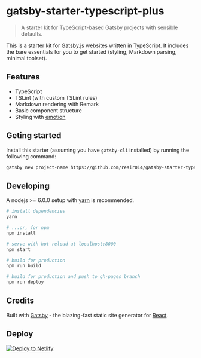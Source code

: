 # gatsby-starter-typescript-plus

> A starter kit for TypeScript-based Gatsby projects with sensible defaults.

This is a starter kit for [Gatsby.js](https://www.gatsbyjs.org/) websites written in TypeScript. It includes the bare essentials for you to get started (styling, Markdown parsing, minimal toolset).

## Features

- TypeScript
- TSLint (with custom TSLint rules)
- Markdown rendering with Remark
- Basic component structure
- Styling with [emotion](https://emotion.sh/)

## Geting started

Install this starter (assuming you have `gatsby-cli` installed) by running the following command:

```bash
gatsby new project-name https://github.com/resir014/gatsby-starter-typescript-plus
```

## Developing

A nodejs >= 6.0.0 setup with [yarn](https://yarnpkg.com/) is recommended.

```bash
# install dependencies
yarn

# ...or, for npm
npm install

# serve with hot reload at localhost:8000
npm start

# build for production
npm run build

# build for production and push to gh-pages branch
npm run deploy
```

## Credits

Built with [Gatsby](https://www.gatsbyjs.org/) - the blazing-fast static site generator for [React](https://facebook.github.io/react/).

## Deploy

[![Deploy to Netlify](https://www.netlify.com/img/deploy/button.svg)](https://app.netlify.com/start/deploy?repository=https://github.com/resir014/gatsby-starter-typescript-plus)

